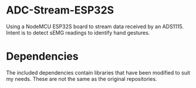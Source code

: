 # ADC-Stream-ESP32S
Using a NodeMCU ESP32S board to stream data received by an ADS1115. Intent is to detect sEMG readings to identify hand gestures.

# Dependencies
The included dependencies contain libraries that have been modified to suit my needs. These are not the same as the original repositories.
